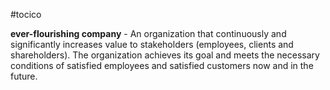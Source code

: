 #tocico

<b>ever-flourishing company</b> - An organization that continuously and significantly increases value to stakeholders (employees, clients and shareholders).  The organization achieves its goal and meets the necessary conditions of satisfied employees and satisfied customers now and in the future.



